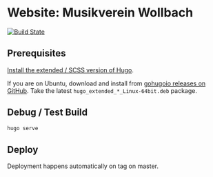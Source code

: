 # Website: Musikverein Wollbach
[![Build State](https://github.com/Tiliavir/wollbach-website/workflows/CI/badge.svg)](https://github.com/Tiliavir/wollbach-website/actions)

## Prerequisites
[Install the extended / SCSS version of Hugo](https://gohugo.io/getting-started/installing/).

If you are on Ubuntu, download and install from [gohugoio releases on GitHub](https://github.com/gohugoio/hugo/releases/).
Take the latest `hugo_extended_*_Linux-64bit.deb` package.

## Debug / Test Build
```bash
hugo serve
```

## Deploy
Deployment happens automatically on tag on master.
